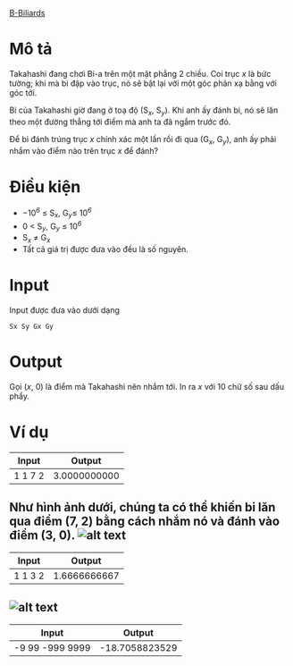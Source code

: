 [B-Biliards](https://atcoder.jp/contests/abc183/tasks/abc183_b)

# Mô tả
Takahashi đang chơi Bi-a trên một mặt phẳng 2 chiều. Coi trục *x* là bức tường; khi mà bi đập vào trục, nó sẽ bật lại với một góc phản xạ bằng với góc tới.

Bi của Takahashi giờ đang ở toạ độ (S<sub><i>x</i></sub>, S<sub><i>y</i></sub>). Khi anh ấy đánh bi, nó sẽ lăn theo một đường thẳng tới điểm mà anh ta đã ngắm trước đó.

Để bi đánh trúng trục *x* chính xác một lần rồi đi qua (G<sub><i>x</i></sub>, G<sub><i>y</i></sub>), anh ấy phải nhắm vào điểm nào trên trục *x* để đánh?
# Điều kiện
* −10<sup><i>6</i></sup> ≤ S<sub><i>x</i></sub>, G<sub><i>y</i></sub>≤ 10<sup><i>6</i></sup>
* 0 < S<sub><i>y</i></sub>, G<sub><i>y</i></sub> ≤ 10<sup><i>6</i></sup>
* S<sub><i>x</i></sub> ≠ G<sub><i>x</i></sub>
* Tất cả giá trị được đưa vào đều là số nguyên.
# Input
Input được đưa vào dưới dạng
```
Sx Sy Gx Gy
```
# Output
Gọi (*x*, 0) là điểm mà Takahashi nên nhắm tới. In ra *x* với 10 chữ số sau dấu phẩy.
# Ví dụ
|Input|Output|
|-----|----- |
|1 1 7 2|3.0000000000|

Như hình ảnh dưới, chúng ta có thể khiến bi lăn qua điểm (7, 2) bằng cách nhắm nó và đánh vào điểm (3, 0).
![alt text](https://img.atcoder.jp/ghi/c9595d59f1139b808d4cf3d31d6b48ee.png)
<br>
----------
|Input|Output|
|-----|----- |
|1 1 3 2|1.6666666667|

![alt text](https://img.atcoder.jp/ghi/4f2c808fddc9bb349999f8969996ebb9.png)
<br>
----------
|Input|Output|
|-----|----- |
|-9 99 -999 9999|-18.7058823529|
